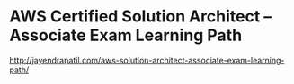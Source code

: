 # AWS Certified Solution Architect – Associate Exam Learning Path
http://jayendrapatil.com/aws-solution-architect-associate-exam-learning-path/

